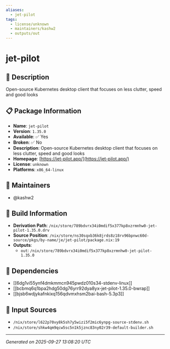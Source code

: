 ```yaml
---
aliases:
  - jet-pilot
tags:
  - license/unknown
  - maintainers/kashw2
  - outputs/out
---
```


# jet-pilot

## 📝 Description

Open-source Kubernetes desktop client that focuses on less clutter, speed and good looks

## 📋 Package Information

- **Name**: `jet-pilot`
- **Version**: `1.35.0`
- **Available**: ✅ Yes
- **Broken**: ✅ No
- **Description**: Open-source Kubernetes desktop client that focuses on less clutter, speed and good looks
- **Homepage**: [https://jet-pilot.app/](https://jet-pilot.app/)
- **License**: `unknown`
- **Platforms**: `x86_64-linux`
## 👥 Maintainers

- @kashw2


## 🔧 Build Information

- **Derivation Path**: `/nix/store/789bdvrx34i0mdif5x377kp8xzrmnhw0-jet-pilot-1.35.0.drv`
- **Source Position**: `/nix/store/ns30sqxb36k8jrds8z18rv96bpnwc60d-source/pkgs/by-name/je/jet-pilot/package.nix:19`
- **Outputs**:
  - `out`:  `/nix/store/789bdvrx34i0mdif5x377kp8xzrmnhw0-jet-pilot-1.35.0`

## 🔗 Dependencies

- [[6dg1vi55ynf4dmkmmcn945pwdz010s34-stdenv-linux]]
- [[bcbmq6q1bpa2hdg50dg76yrr92dya8yx-jet-pilot-1.35.0-bwrap]]
- [[bjsb6wdjykafnkixq156qdvmxhsm2bai-bash-5.3p3]]

## 📁 Input Sources

- `/nix/store/l622p70vy8k5sh7y5wizi5f2mic6ynpg-source-stdenv.sh`
- `/nix/store/shkw4qm9qcw5sc5n1k5jznc83ny02r39-default-builder.sh`

---
*Generated on 2025-09-27 13:08:20 UTC*
